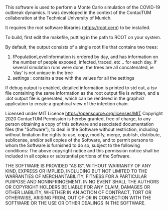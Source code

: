 This software is used to perform a Monte Carlo simulation of the COVID-19 outbreak dynamics.
It was developed in the context of the ContacTUM collaboration at the Technical
University of Munich.

It requires the root software libraries (https://root.cern) to be installed. 

To build, first edit the makefile, putting in the path to ROOT on your system.

By default, the output consists of a single root file that contains two trees:
1) fPopulationLevelInformation  is ordered by day, and has information on the number of people
exposed, infected, traced, etc .. for each day. If several simulation runs were done,
the trees are all concatenated, ie 'day' is not unique in the tree
2) settings : contains a tree with the values for all the settings

If debug output is enabled, detailed information is printed to std out, a tsv file containing
the same information as the root output file is written, and a .dot output file is
generated, which can be rendered in the graphviz application to create a graphical
view of the infection chain. 


Licensed under MIT Licence https://opensource.org/licenses/MIT
Copyright 2020 ContacTUM
Permission is hereby granted, free of charge, to any person obtaining a copy of this software 
and associated documentation files (the "Software"), to deal in the Software without 
restriction, including without limitation the rights to use, copy, modify, merge, publish, 
distribute, sublicense, and/or sell copies of the Software, and to permit persons to whom 
the Software is furnished to do so, subject to the following conditions:
The above copyright notice and this permission notice shall be included in all copies or 
substantial portions of the Software.

THE SOFTWARE IS PROVIDED "AS IS", WITHOUT WARRANTY OF ANY KIND, EXPRESS OR IMPLIED, 
INCLUDING BUT NOT LIMITED TO THE WARRANTIES OF MERCHANTABILITY, FITNESS FOR A PARTICULAR 
PURPOSE AND NONINFRINGEMENT. IN NO EVENT SHALL THE AUTHORS OR COPYRIGHT HOLDERS BE LIABLE 
FOR ANY CLAIM, DAMAGES OR OTHER LIABILITY, WHETHER IN AN ACTION OF CONTRACT, TORT OR 
OTHERWISE, ARISING FROM, OUT OF OR IN CONNECTION WITH THE SOFTWARE OR THE USE OR OTHER 
DEALINGS IN THE SOFTWARE.
